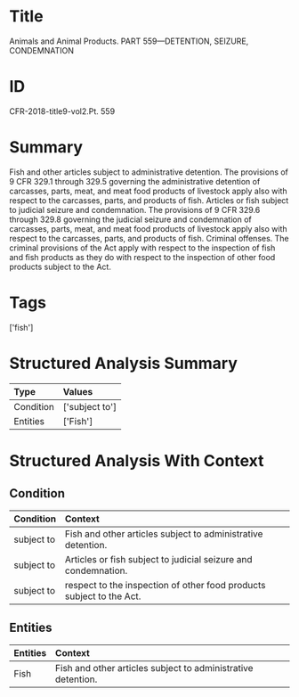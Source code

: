 # Title

 Animals and Animal Products. PART 559—DETENTION, SEIZURE, CONDEMNATION


# ID

 CFR-2018-title9-vol2.Pt. 559


# Summary

Fish and other articles subject to administrative detention.
The provisions of 9 CFR 329.1 through 329.5 governing the administrative detention of carcasses, parts, meat, and meat food products of livestock apply also with respect to the carcasses, parts, and products of fish.
Articles or fish subject to judicial seizure and condemnation.
The provisions of 9 CFR 329.6 through 329.8 governing the judicial seizure and condemnation of carcasses, parts, meat, and meat food products of livestock apply also with respect to the carcasses, parts, and products of fish.
Criminal offenses.
The criminal provisions of the Act apply with respect to the inspection of fish and fish products as they do with respect to the inspection of other food products subject to the Act.


# Tags

['fish']


# Structured Analysis Summary

| Type      | Values         |
|:----------|:---------------|
| Condition | ['subject to'] |
| Entities  | ['Fish']       |


# Structured Analysis With Context

 


## Condition

| Condition   | Context                                                               |
|:------------|:----------------------------------------------------------------------|
| subject to  | Fish and other articles  subject to  administrative detention.        |
| subject to  | Articles or fish  subject to  judicial seizure and condemnation.      |
| subject to  | respect to the inspection of other food products subject to  the Act. |


## Entities

| Entities   | Context                                                       |
|:-----------|:--------------------------------------------------------------|
| Fish       | Fish  and other articles subject to administrative detention. |


